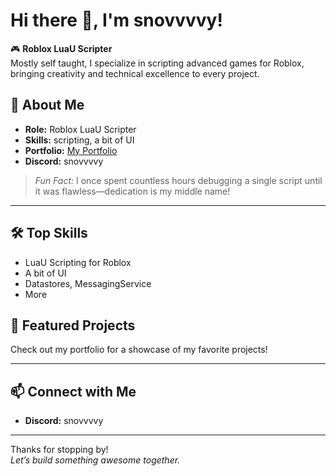 # Hi there 👋, I'm snovvvvy!

🎮 **Roblox LuaU Scripter**  
Mostly self taught, I specialize in scripting advanced games for Roblox, bringing creativity and technical excellence to every project.

## 🚀 About Me
- **Role:** Roblox LuaU Scripter
- **Skills:** scripting, a bit of UI
- **Portfolio:** [My Portfolio]()
- **Discord:** snovvvvy

> *Fun Fact:* I once spent countless hours debugging a single script until it was flawless—dedication is my middle name!

---

## 🛠️ Top Skills
- LuaU Scripting for Roblox
- A bit of UI
- Datastores, MessagingService
- More

## 🌟 Featured Projects
Check out my portfolio for a showcase of my favorite projects!

---

## 📫 Connect with Me
- **Discord:** snovvvvy

---

Thanks for stopping by!  
*Let’s build something awesome together.*
